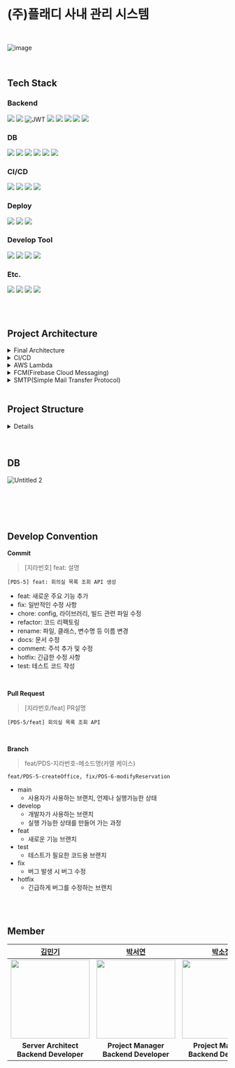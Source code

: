 # (주)플래디 사내 관리 시스템
<br>

![image](https://github.com/PLADI-ALM/PLADI-ALM-Web/assets/62008784/0ecb70cf-fcae-461e-8dcd-d2d612fee0e3)

<br>

## Tech Stack
### Backend
<img src="https://img.shields.io/badge/java-007396?style=for-the-badge&logo=java&logoColor=white"> <img src="https://img.shields.io/badge/springboot-6DB33F?style=for-the-badge&logo=springboot&logoColor=white"> ![JWT](https://img.shields.io/badge/JWT-black?style=for-the-badge&logo=JSON%20web%20tokens) <img src="https://img.shields.io/badge/spring data jpa-6DB33F?style=for-the-badge&logoColor=white"> <img src="https://img.shields.io/badge/querydsl-6DB33F?style=for-the-badge&logoColor=white"> <img src="https://img.shields.io/badge/hibernate-59666C?style=for-the-badge&logo=hibernate&logoColor=white"> <img src="https://img.shields.io/badge/gradle-02303A?style=for-the-badge&logo=gradle&logoColor=white">
<img src="https://img.shields.io/badge/junit5-25A162?style=for-the-badge&logo=junit5&logoColor=white">
### DB
<img src="https://img.shields.io/badge/amazon rds-527FFF?style=for-the-badge&logo=amazonrds&logoColor=white"> <img src="https://img.shields.io/badge/mysql-4479A1?style=for-the-badge&logo=mysql&logoColor=white"> <img src="https://img.shields.io/badge/jasypt-0769AD?style=for-the-badge&logoColor=white"> <img src="https://img.shields.io/badge/redis-DC382D?style=for-the-badge&logo=redis&logoColor=white"> <img src="https://img.shields.io/badge/firebase-FFCA28?style=for-the-badge&logo=firebase&logoColor=white"> <img src="https://img.shields.io/badge/amazon s3-569A31?style=for-the-badge&logo=amazons3&logoColor=white">

### CI/CD
<img src="https://img.shields.io/badge/github actions-2088FF?style=for-the-badge&logo=githubactions&logoColor=white"> <img src="https://img.shields.io/badge/docker-2496ED?style=for-the-badge&logo=docker&logoColor=white"> <img src="https://img.shields.io/badge/docker hub-2496ED?style=for-the-badge&logo=docker&logoColor=white"> <img src="https://img.shields.io/badge/sonarcloud-F3702A?style=for-the-badge&logo=sonarcloud&logoColor=white"> 

### Deploy
<img src="https://img.shields.io/badge/amazon ec2-FF9900?style=for-the-badge&logo=amazon ec2&logoColor=white"> <img src="https://img.shields.io/badge/amazon api gateway-FF4F8B?style=for-the-badge&logo=amazonapigateway&logoColor=white"> <img src="https://img.shields.io/badge/aws lambda-FF9900?style=for-the-badge&logo=awslambda&logoColor=white"> 

### Develop Tool
<img src="https://img.shields.io/badge/intelliJ-000000?style=for-the-badge&logo=intellij idea&logoColor=white"> <img src="https://img.shields.io/badge/swagger-85EA2D?style=for-the-badge&logo=swagger&logoColor=white"> <img src="https://img.shields.io/badge/github-181717?style=for-the-badge&logo=github&logoColor=white"> <img src="https://img.shields.io/badge/git-F05032?style=for-the-badge&logo=git&logoColor=white"> 

### Etc.
<img src="https://img.shields.io/badge/Notion-000000?style=for-the-badge&logo=notion&logoColor=white"/> <img src="https://img.shields.io/badge/Jira-0052CC?style=for-the-badge&logo=jira&logoColor=white"/>
<img src="https://img.shields.io/badge/Slack-4A154B?style=for-the-badge&logo=slack&logoColor=white"/> <img src="https://img.shields.io/badge/Figma-F24E1E?style=for-the-badge&logo=Figma&logoColor=white"/>

<br> 
<br>

## Project Architecture
<details>
<summary>Final Architecture</summary>
<br>
  
![Group 48018](https://github.com/PLADI-ALM/PLADI-ALM-Server/assets/90022940/0e680667-e407-4a4e-8fa5-f02b57a187a5)
</details>

<details>
<summary>CI/CD</summary>
<br>
 
![cicd](https://github.com/PLADI-ALM/PLADI-ALM-Server/assets/90022940/35372c6b-27bc-4321-9066-7efdf1c6444d)
</details>

<details>
<summary>AWS Lambda</summary>
  <br>
 
![Group 48018](https://github.com/PLADI-ALM/PLADI-ALM-Server/assets/90022940/7f07a5c9-2829-45c5-a035-1a6a85294254)
</details>

<details>
<summary>FCM(Firebase Cloud Messaging)</summary>
   <br>
  
![Group 48018](https://github.com/PLADI-ALM/PLADI-ALM-Server/assets/90022940/0ab6d61e-179f-49e7-a318-b706e05a5d7d)
</details>

<details>
<summary>SMTP(Simple Mail Transfer Protocol)</summary>
    <br>
 
![Group 48018](https://github.com/PLADI-ALM/PLADI-ALM-Server/assets/90022940/18365afd-e04e-49e1-b750-8b8b234fd202)
</details>
<br>

## Project Structure

<details>
<summary>Details</summary>

```jsx
src
    ├── main
    │   ├── java
    │   │   └── com
    │   │       └── example
    │   │           └── pladialmserver
    │   │               ├── PladiAlmServerApplication.java
    │   │               ├── booking
    │   │               │   ├── controller
    │   │               │   │   ├── car
    │   │               │   │   │   ├── CarBookingAdminController.java
    │   │               │   │   │   └── CarBookingController.java
    │   │               │   │   ├── office
    │   │               │   │   │   ├── OfficeBookingAdminController.java
    │   │               │   │   │   └── OfficeBookingController.java
    │   │               │   │   └── resource
    │   │               │   │       ├── ResourceBookingAdminController.java
    │   │               │   │       └── ResourceBookingController.java
    │   │               │   ├── dto
    │   │               │   │   ├── request
    │   │               │   │   │   ├── ReturnProductReq.java
    │   │               │   │   │   └── SendEmailReq.java
    │   │               │   │   └── response
    │   │               │   │       ├── AdminBookingRes.java
    │   │               │   │       ├── BookingRes.java
    │   │               │   │       ├── OfficeBookingDetailRes.java
    │   │               │   │       └── ProductBookingDetailRes.java
    │   │               │   ├── entity
    │   │               │   │   ├── CarBooking.java
    │   │               │   │   ├── OfficeBooking.java
    │   │               │   │   └── ResourceBooking.java
    │   │               │   ├── repository
    │   │               │   │   ├── carBooking
    │   │               │   │   │   ├── CarBookingCustom.java
    │   │               │   │   │   ├── CarBookingRepository.java
    │   │               │   │   │   └── CarBookingRepositoryImpl.java
    │   │               │   │   ├── officeBooking
    │   │               │   │   │   ├── OfficeBookingCustom.java
    │   │               │   │   │   ├── OfficeBookingRepository.java
    │   │               │   │   │   └── OfficeBookingRepositoryImpl.java
    │   │               │   │   └── resourceBooking
    │   │               │   │       ├── ResourceBookingCustom.java
    │   │               │   │       ├── ResourceBookingRepository.java
    │   │               │   │       └── ResourceBookingRepositoryImpl.java
    │   │               │   └── service
    │   │               │       ├── CarBookingService.java
    │   │               │       ├── OfficeBookingService.java
    │   │               │       ├── ProductBookingService.java
    │   │               │       └── ResourceBookingService.java
    │   │               ├── equipment
    │   │               │   ├── controller
    │   │               │   │   └── EquipmentController.java
    │   │               │   ├── dto
    │   │               │   │   ├── request
    │   │               │   │   │   ├── RegisterEquipmentReq.java
    │   │               │   │   │   └── UpdateEquipmentReq.java
    │   │               │   │   └── response
    │   │               │   │       ├── EquipmentCategoryRes.java
    │   │               │   │       ├── GetEquipmentRes.java
    │   │               │   │       └── SearchEquipmentRes.java
    │   │               │   ├── entity
    │   │               │   │   ├── Equipment.java
    │   │               │   │   └── EquipmentCategory.java
    │   │               │   ├── repository
    │   │               │   │   ├── EquipmentCategoryRepository.java
    │   │               │   │   └── EquipmentRepository.java
    │   │               │   └── service
    │   │               │       └── EquipmentService.java
    │   │               ├── global
    │   │               │   ├── Constants.java
    │   │               │   ├── CustomPage.java
    │   │               │   ├── config
    │   │               │   │   ├── AsyncConfig.java
    │   │               │   │   ├── EmailConfig.java
    │   │               │   │   ├── JasyptConfig.java
    │   │               │   │   ├── QuerydslConfig.java
    │   │               │   │   ├── RedisConfig.java
    │   │               │   │   ├── SwaggerConfig.java
    │   │               │   │   └── WebConfig.java
    │   │               │   ├── controller
    │   │               │   │   └── HealthCheckController.java
    │   │               │   ├── entity
    │   │               │   │   ├── BaseEntity.java
    │   │               │   │   └── BookingStatus.java
    │   │               │   ├── entityListener
    │   │               │   │   └── UserEntityListener.java
    │   │               │   ├── exception
    │   │               │   │   ├── BaseException.java
    │   │               │   │   ├── BaseResponseCode.java
    │   │               │   │   └── ExceptionHandlerAdvice.java
    │   │               │   ├── feign
    │   │               │   │   ├── dto
    │   │               │   │   │   └── UserReq.java
    │   │               │   │   ├── event
    │   │               │   │   │   ├── DeleteUserEvent.java
    │   │               │   │   │   └── UserEvent.java
    │   │               │   │   ├── feignClient
    │   │               │   │   │   └── ArchivingServerClient.java
    │   │               │   │   ├── handler
    │   │               │   │   │   ├── ArchivingServerEventHandler.java
    │   │               │   │   │   └── ArchivingServerEventHandlerImpl.java
    │   │               │   │   └── publisher
    │   │               │   │       ├── ArchivingServerEventPublisher.java
    │   │               │   │       └── ArchivingServerEventPublisherImpl.java
    │   │               │   ├── resolver
    │   │               │   │   ├── Account.java
    │   │               │   │   └── LoginResolver.java
    │   │               │   ├── response
    │   │               │   │   └── ResponseCustom.java
    │   │               │   ├── service
    │   │               │   └── utils
    │   │               │       ├── AwsS3ImageUrlUtil.java
    │   │               │       ├── BeanUtil.java
    │   │               │       ├── DateTimeUtil.java
    │   │               │       ├── DateTimeUtils.java
    │   │               │       ├── EmailUtil.java
    │   │               │       ├── JwtUtil.java
    │   │               │       └── RedisUtil.java
    │   │               ├── notification
    │   │               │   ├── dto
    │   │               │   │   ├── FcmMessage.java
    │   │               │   │   ├── Message.java
    │   │               │   │   └── Notification.java
    │   │               │   ├── entity
    │   │               │   │   └── PushNotification.java
    │   │               │   ├── repository
    │   │               │   │   └── PushNotificationRepository.java
    │   │               │   └── service
    │   │               │       └── PushNotificationService.java
    │   │               ├── office
    │   │               │   ├── controller
    │   │               │   │   ├── OfficeAdminController.java
    │   │               │   │   └── OfficeController.java
    │   │               │   ├── dto
    │   │               │   │   ├── request
    │   │               │   │   │   ├── CreateOfficeReq.java
    │   │               │   │   │   └── OfficeReq.java
    │   │               │   │   └── response
    │   │               │   │       ├── AdminOfficeRes.java
    │   │               │   │       ├── AdminOfficesDetailsRes.java
    │   │               │   │       ├── BookedTimeRes.java
    │   │               │   │       ├── BookingStateRes.java
    │   │               │   │       ├── OfficeRes.java
    │   │               │   │       ├── OfficeReservatorRes.java
    │   │               │   │       └── OfficesList.java
    │   │               │   ├── entity
    │   │               │   │   ├── Facility.java
    │   │               │   │   ├── Office.java
    │   │               │   │   └── OfficeFacility.java
    │   │               │   ├── repository
    │   │               │   │   ├── OfficeFacilityRepository.java
    │   │               │   │   ├── facility
    │   │               │   │   │   ├── FacilityCustom.java
    │   │               │   │   │   ├── FacilityRepository.java
    │   │               │   │   │   └── FacilityRepositoryImpl.java
    │   │               │   │   └── office
    │   │               │   │       ├── OfficeCustom.java
    │   │               │   │       ├── OfficeRepository.java
    │   │               │   │       └── OfficeRepositoryImpl.java
    │   │               │   └── service
    │   │               │       └── OfficeService.java
    │   │               ├── product
    │   │               │   ├── car
    │   │               │   │   ├── controller
    │   │               │   │   │   ├── CarAdminController.java
    │   │               │   │   │   └── CarController.java
    │   │               │   │   ├── dto
    │   │               │   │   │   └── CarRes.java
    │   │               │   │   ├── entity
    │   │               │   │   │   └── Car.java
    │   │               │   │   ├── repository
    │   │               │   │   │   ├── CarCustom.java
    │   │               │   │   │   ├── CarRepository.java
    │   │               │   │   │   └── CarRepositoryImpl.java
    │   │               │   │   └── service
    │   │               │   │       └── CarService.java
    │   │               │   ├── dto
    │   │               │   │   ├── request
    │   │               │   │   │   ├── CreateProductReq.java
    │   │               │   │   │   └── ProductReq.java
    │   │               │   │   └── response
    │   │               │   │       ├── AdminProductDetailsRes.java
    │   │               │   │       ├── AdminProductRes.java
    │   │               │   │       ├── AdminProductsRes.java
    │   │               │   │       ├── ProductBookingRes.java
    │   │               │   │       ├── ProductDetailRes.java
    │   │               │   │       └── ProductList.java
    │   │               │   ├── resource
    │   │               │   │   ├── controller
    │   │               │   │   │   ├── ResourceAdminController.java
    │   │               │   │   │   └── ResourceController.java
    │   │               │   │   ├── dto
    │   │               │   │   │   └── ResourceRes.java
    │   │               │   │   ├── entity
    │   │               │   │   │   └── Resource.java
    │   │               │   │   ├── repository
    │   │               │   │   │   ├── ResourceCustom.java
    │   │               │   │   │   ├── ResourceRepository.java
    │   │               │   │   │   └── ResourceRepositoryImpl.java
    │   │               │   │   └── service
    │   │               │   │       └── ResourceService.java
    │   │               │   └── service
    │   │               │       └── ProductService.java
    │   │               └── user
    │   │                   ├── controller
    │   │                   │   ├── AdminUserController.java
    │   │                   │   └── UserController.java
    │   │                   ├── dto
    │   │                   │   ├── TokenDto.java
    │   │                   │   ├── request
    │   │                   │   │   ├── AdminUpdateUserReq.java
    │   │                   │   │   ├── CheckEmailCodeReq.java
    │   │                   │   │   ├── CreateUserReq.java
    │   │                   │   │   ├── EmailPWReq.java
    │   │                   │   │   ├── ResetPWReq.java
    │   │                   │   │   ├── ResponsibilityListRes.java
    │   │                   │   │   ├── ResponsibilityRes.java
    │   │                   │   │   ├── SendAssetsEmailReq.java
    │   │                   │   │   ├── UpdateUserReq.java
    │   │                   │   │   └── VerifyEmailReq.java
    │   │                   │   └── response
    │   │                   │       ├── DepartmentListDto.java
    │   │                   │       ├── NotificationRes.java
    │   │                   │       ├── UserNameRes.java
    │   │                   │       └── UserRes.java
    │   │                   ├── entity
    │   │                   │   ├── Affiliation.java
    │   │                   │   ├── Department.java
    │   │                   │   ├── Role.java
    │   │                   │   └── User.java
    │   │                   ├── repository
    │   │                   │   ├── AffiliationRepository.java
    │   │                   │   ├── DepartmentRepository.java
    │   │                   │   └── user
    │   │                   │       ├── UserCustom.java
    │   │                   │       ├── UserRepository.java
    │   │                   │       └── UserRepositoryImpl.java
    │   │                   └── service
    │   │                       └── UserService.java
    │   └── resources
    │       ├── application-dev.yml
    │       ├── application-prod.yml
    │       ├── application.properties
    │       ├── application.yml
    │       └── templates
    │           ├── assets.html
    │           ├── booking.html
    │           └── email.html
    └── test
        ├── java
            └── com
                └── example
                    └── pladialmserver
                        ├── PladiAlmServerApplicationTests.java
                        ├── booking
                        │   ├── controller
                        │   │   └── resource
                        │   └── service
                        │       ├── ResourceBookingServiceTest.java
                        │       └── model
                        │           └── TestResourceBookingInfo.java
                        ├── equipment
                        │   ├── controller
                        │   │   └── EquipmentControllerTest.java
                        │   └── service
                        │       ├── EquipmentServiceTest.java
                        │       └── model
                        │           └── TestEquipmentInfo.java
                        ├── global
                        │   ├── ControllerTestSupport.java
                        │   └── IntegrationTestSupport.java
                        ├── infra
                        │   └── HealthCheckControllerTest.java
                        ├── office
                        │   ├── controller
                        │   │   └── OfficeControllerTest.java
                        │   └── service
                        │       ├── OfficeServiceBookingTest.java
                        │       ├── OfficeServiceTest.java
                        │       └── model
                        │           └── TestOfficeInfo.java
                        ├── resource
                        │   ├── controller
                        │   │   └── ResourceControllerTest.java
                        │   └── service
                        │       ├── ResourceServiceTest.java
                        │       └── model
                        │           └── TestResourceInfo.java
                        └── user
                            └── service
                                ├── UserServiceTest.java
                                └── model
                                    └── TestUserInfo.java
```
<br>
</details>
<br><br>


## DB 
![Untitled 2](https://github.com/PLADI-ALM/PLADI-ALM-Server/assets/90022940/54bdb4d3-92b4-4a4b-a69b-aca5dd57bc02)

<br><br>

<br>

## Develop Convention
**Commit**
> [지라번호] feat: 설명
```
[PDS-5] feat: 회의실 목록 조회 API 생성
```

- feat: 새로운 주요 기능 추가
- fix: 일반적인 수정 사항
- chore: config, 라이브러리, 빌드 관련 파일 수정
- refactor: 코드 리팩토링
- rename: 파일, 클래스, 변수명 등 이름 변경
- docs: 문서 수정
- comment: 주석 추가 및 수정
- hotfix: 긴급한 수정 사항
- test: 테스트 코드 작성

<br>

**Pull Request**
> [지라번호/feat] PR설명
```
[PDS-5/feat] 회의실 목록 조회 API
```

<br>

**Branch**
> feat/PDS-지라번호-메소드명(카멜 케이스)
```
feat/PDS-5-createOffice, fix/PDS-6-modifyReservation
```

- main
    - 사용자가 사용하는 브랜치, 언제나 실행가능한 상태
- develop
    - 개발자가 사용하는 브랜치
    - 실행 가능한 상태를 만들어 가는 과정
- feat
    - 새로운 기능 브랜치
- test
    - 테스트가 필요한 코드용 브랜치
- fix
    - 버그 발생 시 버그 수정
- hotfix
    - 긴급하게 버그를 수정하는 브랜치

<br>



<br>

## Member
|[김민기](https://github.com/dangnak2)|[박서연](https://github.com/psyeon1120)|[박소정](https://github.com/sojungpp)|[이승학](https://github.com/leeseunghakhello)|[장채은](https://github.com/chaerlo127)|
|:---:|:---:|:---:|:---:|:---:|
|<img src="https://github.com/dangnak2.png" width="180" height="180" >|<img src="https://github.com/psyeon1120.png" width="180" height="180" >|<img src="https://github.com/sojungpp.png" width="180" height="180" >|<img src="https://github.com/leeseunghakhello.png" width="180" height="180" >|<img src="https://github.com/chaerlo127.png" width="180" height="180" >|
| **Server Architect <br> Backend Developer** | **Project Manager <br> Backend Developer**| **Project Manager <br> Backend Developer** | **Test Leader <br> Backend Developer** | **DB Developer <br> Backend Developer** |
